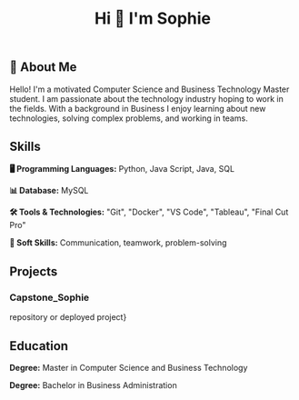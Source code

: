 
</head>
<body>
    <header>
        <h1> Hi 👋 I'm Sophie </h1>
    </header>
        <section id="about">
            <h2>👤 About Me</h2>
            <p>Hello! I'm a motivated Computer Science and Business Technology Master student. I am passionate about the technology industry hoping to work in the fields. With a background in Business I enjoy learning about new technologies, solving complex problems, and working in teams.</p>
        </section>
        <section id="👩🏼‍💻 Skills">
        <h2>Skills</h2>
        <p><strong> 🖥️ Programming Languages:</strong> Python, Java Script, Java, SQL</p>
        <p><strong> 📊 Database:</strong> MySQL</p>
        <p><strong> 🛠️ Tools & Technologies:</strong> "Git", "Docker", "VS Code", "Tableau", "Final Cut Pro"</p>
        <p><strong> 🤝 Soft Skills:</strong> Communication, teamwork, problem-solving</p>
    </section>
    <section id="📁 Projects">
        <h2>Projects</h2>
        <article>
            <h3>Capstone_Sophie</h3>
            repository or deployed project}</a></p>
        </article>
    </section>
    <section id="📚 Education">
        <h2>Education</h2>
        <p><strong>Degree:</strong> Master in Computer Science and Business Technology</p>
        <p><strong>Degree:</strong> Bachelor in Business Administration</p>
    </section>
